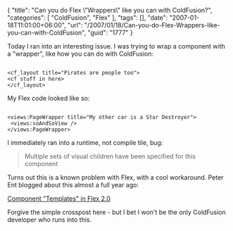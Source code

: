 {
	"title": "Can you do Flex \\\"Wrappers\\\" like you can with ColdFusion?",
	"categories": [
		"ColdFusion",
		"Flex"
	],
	"tags": [],
	"date": "2007-01-18T11:01:00+06:00",
	"url": "/2007/01/18/Can-you-do-Flex-Wrappers-like-you-can-with-ColdFusion",
	"guid": "1777"
}

Today I ran into an interesting issue. I was trying to wrap a component with a "wrapper", like how you can do with ColdFusion:

<code>
&lt;cf_layout title="Pirates are people too"&gt;
&lt;cf stuff in here&gt;
&lt;/cf_layout&gt;
</code>

My Flex code looked like so:

<code>
&lt;views:PageWrapper title="My other car is a Star Destroyer"&gt;
 &lt;views:soAndSoView /&gt;
&lt;/views:PageWrapper&gt;
</code>

I immediately ran into a runtime, not compile tile, bug:

<blockquote>
Multiple sets of visual children have been specified for this component
</blockquote>

Turns out this is a known problem with Flex, with a cool workaround. Peter Ent blogged about this almost a full year ago:

<a href="http://weblogs.macromedia.com/pent/archives/2006/03/component_templ.cfm">Component "Templates" in Flex 2.0</a>

Forgive the simple crosspost here - but I bet I won't be the only ColdFusion developer who runs into this.